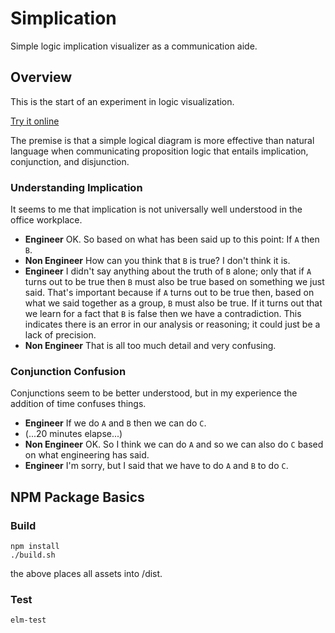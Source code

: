 # Simplication

Simple logic implication visualizer as a communication aide.

## Overview

This is the start of an experiment in logic visualization.

[Try it online](https://simplication.z22.web.core.windows.net/)

The premise is that a simple logical diagram is more effective than natural language when communicating
proposition logic that entails implication, conjunction, and disjunction.

### Understanding Implication

It seems to me that implication is not universally well understood in the office workplace.

- **Engineer** OK. So based on what has been said up to this point: If `A` then `B`.
- **Non Engineer** How can you think that `B` is true? I don't think it is.
- **Engineer** I didn't say anything about the truth of `B` alone; only that if `A` turns out to be true then `B` must also be true based on something we just said. That's important because if `A` turns out to be true then, based on what we said together as a group, `B` must also be true. If it turns out that we learn for a fact that `B` is false then we have a contradiction. This indicates there is an error in our analysis or reasoning; it could just be a lack of precision.
- **Non Engineer** That is all too much detail and very confusing.

### Conjunction Confusion

Conjunctions seem to be better understood, but in my experience the addition of time confuses things.

- **Engineer** If we do `A` and `B` then we can do `C`.
- (...20 minutes elapse...)
- **Non Engineer** OK. So I think we can do `A` and so we can also do `C` based on what engineering has said.
- **Engineer** I'm sorry, but I said that we have to do `A` and `B` to do `C`.

## NPM Package Basics

### Build

```
npm install
./build.sh
```

the above places all assets into /dist.

### Test

```
elm-test
```
